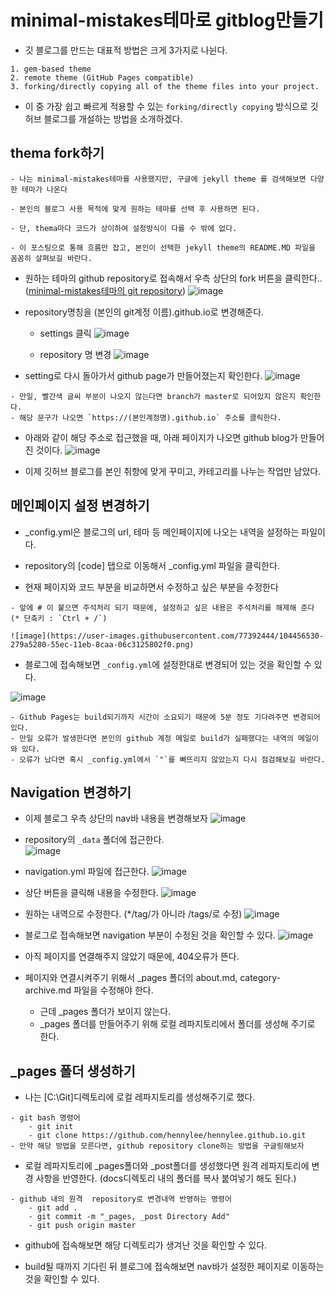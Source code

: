 # minimal-mistakes테마로 gitblog만들기

- 깃 블로그를 만드는 대표적 방법은 크게 3가지로 나뉜다.

```
1. gem-based theme
2. remote theme (GitHub Pages compatible)
3. forking/directly copying all of the theme files into your project.
```

- 이 중 가장 쉽고 빠르게 적용할 수 있는 `forking/directly copying` 방식으로 깃허브 블로그를 개설하는 방법을 소개하겠다. 

## thema fork하기

```tip
- 나는 minimal-mistakes테마를 사용했지만, 구글에 jekyll theme 를 검색해보면 다양한 테마가 나온다

- 본인의 블로그 사용 목적에 맞게 원하는 테마를 선택 후 사용하면 된다.

- 단, thema마다 코드가 상이하여 설정방식이 다를 수 밖에 없다. 

- 이 포스팅으로 통해 흐름만 잡고, 본인이 선택한 jekyll theme의 README.MD 파일을 꼼꼼히 살펴보길 바란다. 
```

- 원하는 테마의 github repository로 접속해서 우측 상단의 fork 버튼을 클릭한다.. ([minimal-mistakes테마의 git repository](https://github.com/mmistakes/minimal-mistakes))
![image](https://user-images.githubusercontent.com/77392444/104453556-f455c480-55e7-11eb-9c9f-49b5057533f1.png)

- repository명칭을 (본인의 git계정 이름).github.io로 변경해준다.
	- settings 클릭
![image](https://user-images.githubusercontent.com/77392444/104453821-59a9b580-55e8-11eb-9042-05e333344ac7.png)

	- repository 명 변경
![image](https://user-images.githubusercontent.com/77392444/104453957-8b228100-55e8-11eb-995d-8447f46eab21.png)

- setting로 다시 돌아가서 github page가 만들어졌는지 확인한다.
![image](https://user-images.githubusercontent.com/77392444/104454263-f3716280-55e8-11eb-852e-bac477fb4700.png)

```tip
- 만일, 빨간색 글씨 부분이 나오지 않는다면 branch가 master로 되어있지 않은지 확인한다.
- 해당 문구가 나오면 `https://(본인계정명).github.io` 주소를 클릭한다.
```

- 아래와 같이 해당 주소로 접근했을 때, 아래 페이지가 나오면 github blog가 만들어진 것이다. 
![image](https://user-images.githubusercontent.com/77392444/104454565-65e24280-55e9-11eb-8aec-d37889cadc3e.png)

- 이제 깃허브 블로그를 본인 취향에 맞게 꾸미고, 카테고리를 나누는 작업만 남았다. 


## 메인페이지 설정 변경하기
- _config.yml은 블로그의 url, 테마 등 메인페이지에 나오는 내역을 설정하는 파일이다. 

- repository의 [code] 탭으로 이동해서 _config.yml 파일을 클릭한다. 

- 현재 페이지와 코드 부분을 비교하면서 수정하고 싶은 부분을 수정한다

```tip
- 앞에 # 이 붙으면 주석처리 되기 때문에, 설정하고 싶은 내용은 주석처리를 해제해 준다 (* 단축키 : `Ctrl + /`)
```
	![image](https://user-images.githubusercontent.com/77392444/104456530-279a5280-55ec-11eb-8caa-06c3125802f0.png)

- 블로그에 접속해보면 `_config.yml`에 설정한대로 변경되어 있는 것을 확인할 수 있다. 

![image](https://user-images.githubusercontent.com/77392444/104456780-83fd7200-55ec-11eb-9191-6698065e5206.png)

```tip
- Github Pages는 build되기까지 시간이 소요되기 때문에 5분 정도 기다려주면 변경되어 있다. 
- 만일 오류가 발생한다면 본인의 github 계정 메일로 build가 실패했다는 내역의 메일이 와 있다. 
- 오류가 났다면 혹시 _config.yml에서 `"`를 빠뜨리지 않았는지 다시 점검해보길 바란다. 
```


## Navigation  변경하기

- 이제 블로그 우측 상단의 nav바 내용을 변경해보자
![image](https://user-images.githubusercontent.com/77392444/104457285-2fa6c200-55ed-11eb-9794-b006a4a9f4e8.png)


- repository의 `_data` 폴더에 접근한다. <br>
![image](https://user-images.githubusercontent.com/77392444/104457384-582ebc00-55ed-11eb-8c06-4ae8aa66cfd9.png)

- navigation.yml 파일에 접근한다. 
![image](https://user-images.githubusercontent.com/77392444/104457517-83b1a680-55ed-11eb-81e9-a91fb4fec81f.png)

- 상단 버튼을 클릭해 내용을 수정한다.
![image](https://user-images.githubusercontent.com/77392444/104457632-a5129280-55ed-11eb-95de-7660503dbb23.png)

- 원하는 내역으로 수정한다. (*/tag/가 아니라 /tags/로 수정)
![image](https://user-images.githubusercontent.com/77392444/104457877-f28eff80-55ed-11eb-8aba-bae9e80b39ed.png)

- 블로그로 접속해보면 navigation 부분이 수정된 것을 확인할 수 있다.
![image](https://user-images.githubusercontent.com/77392444/104457996-16524580-55ee-11eb-93bf-202c01e4fd8c.png)

- 아직 페이지를 연결해주지 않았기 때문에, 404오류가 뜬다.

- 페이지와 연결시켜주기 위해서 _pages 폴더의 about.md, category-archive.md 파일을 수정해야 한다.
	- 근데 _pages 폴더가 보이지 않는다.
	- _pages 폴더를 만들어주기 위해 로컬 레파지토리에서 폴더를 생성해 주기로 한다. 

## _pages 폴더 생성하기

- 나는 [C:\Git]디렉토리에 로컬 레파지토리를 생성해주기로 했다.

```note
- git bash 명령어
	- git init
	- git clone https://github.com/hennylee/hennylee.github.io.git
- 만약 해당 방법을 모른다면, github repository clone하는 방법을 구글링해보자
```

- 로컬 레파지토리에 _pages폴더와 _post폴더를 생성했다면 원격 레파지토리에 변경 사항을 반영한다. (docs디렉토리 내의 폴더를 복사 붙여넣기 해도 된다.)



```note
- github 내의 원격  repository로 변경내역 반영하는 명령어
	- git add . 
	- git commit -m "_pages, _post Directory Add" 
	- git push origin master 
```

- github에 접속해보면 해당 디렉토리가 생겨난 것을 확인할 수 있다. 

- build될 때까지 기다린 뒤 블로그에 접속해보면 nav바가 설정한 페이지로 이동하는 것을 확인할 수 있다.




